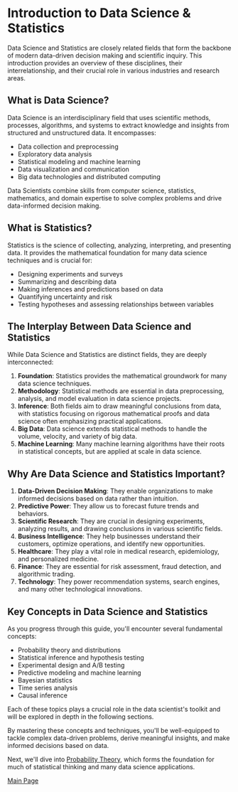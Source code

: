 # Introduction to Data Science & Statistics

Data Science and Statistics are closely related fields that form the backbone of modern data-driven decision making and scientific inquiry. This introduction provides an overview of these disciplines, their interrelationship, and their crucial role in various industries and research areas.

## What is Data Science?

Data Science is an interdisciplinary field that uses scientific methods, processes, algorithms, and systems to extract knowledge and insights from structured and unstructured data. It encompasses:

- Data collection and preprocessing
- Exploratory data analysis
- Statistical modeling and machine learning
- Data visualization and communication
- Big data technologies and distributed computing

Data Scientists combine skills from computer science, statistics, mathematics, and domain expertise to solve complex problems and drive data-informed decision making.

## What is Statistics?

Statistics is the science of collecting, analyzing, interpreting, and presenting data. It provides the mathematical foundation for many data science techniques and is crucial for:

- Designing experiments and surveys
- Summarizing and describing data
- Making inferences and predictions based on data
- Quantifying uncertainty and risk
- Testing hypotheses and assessing relationships between variables

## The Interplay Between Data Science and Statistics

While Data Science and Statistics are distinct fields, they are deeply interconnected:

1. **Foundation**: Statistics provides the mathematical groundwork for many data science techniques.
2. **Methodology**: Statistical methods are essential in data preprocessing, analysis, and model evaluation in data science projects.
3. **Inference**: Both fields aim to draw meaningful conclusions from data, with statistics focusing on rigorous mathematical proofs and data science often emphasizing practical applications.
4. **Big Data**: Data science extends statistical methods to handle the volume, velocity, and variety of big data.
5. **Machine Learning**: Many machine learning algorithms have their roots in statistical concepts, but are applied at scale in data science.

## Why Are Data Science and Statistics Important?

1. **Data-Driven Decision Making**: They enable organizations to make informed decisions based on data rather than intuition.
2. **Predictive Power**: They allow us to forecast future trends and behaviors.
3. **Scientific Research**: They are crucial in designing experiments, analyzing results, and drawing conclusions in various scientific fields.
4. **Business Intelligence**: They help businesses understand their customers, optimize operations, and identify new opportunities.
5. **Healthcare**: They play a vital role in medical research, epidemiology, and personalized medicine.
6. **Finance**: They are essential for risk assessment, fraud detection, and algorithmic trading.
7. **Technology**: They power recommendation systems, search engines, and many other technological innovations.

## Key Concepts in Data Science and Statistics

As you progress through this guide, you'll encounter several fundamental concepts:

- Probability theory and distributions
- Statistical inference and hypothesis testing
- Experimental design and A/B testing
- Predictive modeling and machine learning
- Bayesian statistics
- Time series analysis
- Causal inference

Each of these topics plays a crucial role in the data scientist's toolkit and will be explored in depth in the following sections.

By mastering these concepts and techniques, you'll be well-equipped to tackle complex data-driven problems, derive meaningful insights, and make informed decisions based on data.

Next, we'll dive into [Probability Theory](02_probability_theory.md), which forms the foundation for much of statistical thinking and many data science applications.

[Main Page](README.md)